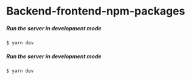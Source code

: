 # Backend-frontend-npm-packages


##### Run the server in development mode
```ssh
$ yarn dev
```

##### Run the server in development mode
```ssh
$ yarn dev
```
